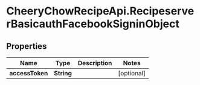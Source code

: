 # CheeryChowRecipeApi.RecipeserverBasicauthFacebookSigninObject

## Properties
Name | Type | Description | Notes
------------ | ------------- | ------------- | -------------
**accessToken** | **String** |  | [optional] 


